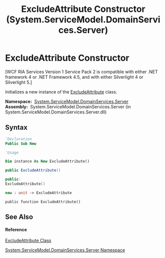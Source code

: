 ﻿---
title: ExcludeAttribute Constructor  (System.ServiceModel.DomainServices.Server)
TOCTitle: ExcludeAttribute Constructor
ms:assetid: M:System.ServiceModel.DomainServices.Server.ExcludeAttribute.#ctor
ms:mtpsurl: https://msdn.microsoft.com/en-us/library/system.servicemodel.domainservices.server.excludeattribute.excludeattribute(v=VS.91)
ms:contentKeyID: 28754673
ms.date: 01/27/2012
mtps_version: v=VS.91
f1_keywords:
- System.ServiceModel.DomainServices.Server.ExcludeAttribute.#ctor
- System.ServiceModel.DomainServices.Server.ExcludeAttribute.ExcludeAttribute
dev_langs:
- CSharp
- JScript
- VB
- FSharp
- c++
api_location:
- System.ServiceModel.DomainServices.Server.dll
api_name:
- System.ServiceModel.DomainServices.Server.ExcludeAttribute..ctor
api_type:
- Managed
topic_type:
- apiref
- kbSyntax
product_family_name: VS
ROBOTS: INDEX,FOLLOW
---

# ExcludeAttribute Constructor

\[WCF RIA Services Version 1 Service Pack 2 is compatible with either .NET framework 4 or .NET Framework 4.5, and with either Silverlight 4 or Silverlight 5.\]

Initializes a new instance of the [ExcludeAttribute](ff422771\(v=vs.91\).md) class.

**Namespace:**  [System.ServiceModel.DomainServices.Server](ff423220\(v=vs.91\).md)  
**Assembly:**  System.ServiceModel.DomainServices.Server (in System.ServiceModel.DomainServices.Server.dll)

## Syntax

``` vb
'Declaration
Public Sub New
```

``` vb
'Usage

Dim instance As New ExcludeAttribute()
```

``` csharp
public ExcludeAttribute()
```

``` c++
public:
ExcludeAttribute()
```

``` fsharp
new : unit -> ExcludeAttribute
```

``` jscript
public function ExcludeAttribute()
```

## See Also

#### Reference

[ExcludeAttribute Class](ff422771\(v=vs.91\).md)

[System.ServiceModel.DomainServices.Server Namespace](ff423220\(v=vs.91\).md)

